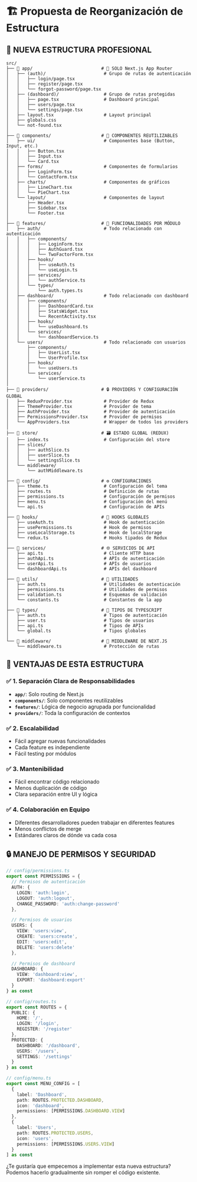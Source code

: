 # 🏗️ Propuesta de Reorganización de Estructura

## 📁 NUEVA ESTRUCTURA PROFESIONAL

```
src/
├── 📁 app/                          # 🎯 SOLO Next.js App Router
│   ├── (auth)/                      # Grupo de rutas de autenticación
│   │   ├── login/page.tsx
│   │   ├── register/page.tsx
│   │   └── forgot-password/page.tsx
│   ├── (dashboard)/                 # Grupo de rutas protegidas
│   │   ├── page.tsx                 # Dashboard principal
│   │   ├── users/page.tsx
│   │   └── settings/page.tsx
│   ├── layout.tsx                   # Layout principal
│   ├── globals.css
│   └── not-found.tsx
│
├── 📁 components/                   # 🧩 COMPONENTES REUTILIZABLES
│   ├── ui/                          # Componentes base (Button, Input, etc.)
│   │   ├── Button.tsx
│   │   ├── Input.tsx
│   │   └── Card.tsx
│   ├── forms/                       # Componentes de formularios
│   │   ├── LoginForm.tsx
│   │   └── ContactForm.tsx
│   ├── charts/                      # Componentes de gráficos
│   │   ├── LineChart.tsx
│   │   └── PieChart.tsx
│   └── layout/                      # Componentes de layout
│       ├── Header.tsx
│       ├── Sidebar.tsx
│       └── Footer.tsx
│
├── 📁 features/                     # 🎯 FUNCIONALIDADES POR MÓDULO
│   ├── auth/                        # Todo relacionado con autenticación
│   │   ├── components/
│   │   │   ├── LoginForm.tsx
│   │   │   ├── AuthGuard.tsx
│   │   │   └── TwoFactorForm.tsx
│   │   ├── hooks/
│   │   │   ├── useAuth.ts
│   │   │   └── useLogin.ts
│   │   ├── services/
│   │   │   └── authService.ts
│   │   └── types/
│   │       └── auth.types.ts
│   ├── dashboard/                   # Todo relacionado con dashboard
│   │   ├── components/
│   │   │   ├── DashboardCard.tsx
│   │   │   ├── StatsWidget.tsx
│   │   │   └── RecentActivity.tsx
│   │   ├── hooks/
│   │   │   └── useDashboard.ts
│   │   └── services/
│   │       └── dashboardService.ts
│   └── users/                       # Todo relacionado con usuarios
│       ├── components/
│       │   ├── UserList.tsx
│       │   └── UserProfile.tsx
│       ├── hooks/
│       │   └── useUsers.ts
│       └── services/
│           └── userService.ts
│
├── 📁 providers/                    # 🔒 PROVIDERS Y CONFIGURACIÓN GLOBAL
│   ├── ReduxProvider.tsx            # Provider de Redux
│   ├── ThemeProvider.tsx            # Provider de tema
│   ├── AuthProvider.tsx             # Provider de autenticación
│   ├── PermissionsProvider.tsx      # Provider de permisos
│   └── AppProviders.tsx             # Wrapper de todos los providers
│
├── 📁 store/                        # 🗃️ ESTADO GLOBAL (REDUX)
│   ├── index.ts                     # Configuración del store
│   ├── slices/
│   │   ├── authSlice.ts
│   │   ├── userSlice.ts
│   │   └── settingsSlice.ts
│   └── middleware/
│       └── authMiddleware.ts
│
├── 📁 config/                       # ⚙️ CONFIGURACIONES
│   ├── theme.ts                     # Configuración del tema
│   ├── routes.ts                    # Definición de rutas
│   ├── permissions.ts               # Configuración de permisos
│   ├── menu.ts                      # Configuración del menú
│   └── api.ts                       # Configuración de APIs
│
├── 📁 hooks/                        # 🎣 HOOKS GLOBALES
│   ├── useAuth.ts                   # Hook de autenticación
│   ├── usePermissions.ts            # Hook de permisos
│   ├── useLocalStorage.ts           # Hook de localStorage
│   └── redux.ts                     # Hooks tipados de Redux
│
├── 📁 services/                     # 🌐 SERVICIOS DE API
│   ├── api.ts                       # Cliente HTTP base
│   ├── authApi.ts                   # APIs de autenticación
│   ├── userApi.ts                   # APIs de usuarios
│   └── dashboardApi.ts              # APIs del dashboard
│
├── 📁 utils/                        # 🔧 UTILIDADES
│   ├── auth.ts                      # Utilidades de autenticación
│   ├── permissions.ts               # Utilidades de permisos
│   ├── validation.ts                # Esquemas de validación
│   └── constants.ts                 # Constantes de la app
│
├── 📁 types/                        # 📝 TIPOS DE TYPESCRIPT
│   ├── auth.ts                      # Tipos de autenticación
│   ├── user.ts                      # Tipos de usuarios
│   ├── api.ts                       # Tipos de APIs
│   └── global.ts                    # Tipos globales
│
└── 📁 middleware/                   # 🚦 MIDDLEWARE DE NEXT.JS
    └── middleware.ts                # Protección de rutas
```

## 🎯 VENTAJAS DE ESTA ESTRUCTURA

### ✅ **1. Separación Clara de Responsabilidades**

- **`app/`**: Solo routing de Next.js
- **`components/`**: Solo componentes reutilizables
- **`features/`**: Lógica de negocio agrupada por funcionalidad
- **`providers/`**: Toda la configuración de contextos

### ✅ **2. Escalabilidad**

- Fácil agregar nuevas funcionalidades
- Cada feature es independiente
- Fácil testing por módulos

### ✅ **3. Mantenibilidad**

- Fácil encontrar código relacionado
- Menos duplicación de código
- Clara separación entre UI y lógica

### ✅ **4. Colaboración en Equipo**

- Diferentes desarrolladores pueden trabajar en diferentes features
- Menos conflictos de merge
- Estándares claros de dónde va cada cosa

## 🔒 MANEJO DE PERMISOS Y SEGURIDAD

```typescript
// config/permissions.ts
export const PERMISSIONS = {
  // Permisos de autenticación
  AUTH: {
    LOGIN: 'auth:login',
    LOGOUT: 'auth:logout',
    CHANGE_PASSWORD: 'auth:change-password'
  },

  // Permisos de usuarios
  USERS: {
    VIEW: 'users:view',
    CREATE: 'users:create',
    EDIT: 'users:edit',
    DELETE: 'users:delete'
  },

  // Permisos de dashboard
  DASHBOARD: {
    VIEW: 'dashboard:view',
    EXPORT: 'dashboard:export'
  }
} as const

// config/routes.ts
export const ROUTES = {
  PUBLIC: {
    HOME: '/',
    LOGIN: '/login',
    REGISTER: '/register'
  },
  PROTECTED: {
    DASHBOARD: '/dashboard',
    USERS: '/users',
    SETTINGS: '/settings'
  }
} as const

// config/menu.ts
export const MENU_CONFIG = [
  {
    label: 'Dashboard',
    path: ROUTES.PROTECTED.DASHBOARD,
    icon: 'dashboard',
    permissions: [PERMISSIONS.DASHBOARD.VIEW]
  },
  {
    label: 'Users',
    path: ROUTES.PROTECTED.USERS,
    icon: 'users',
    permissions: [PERMISSIONS.USERS.VIEW]
  }
] as const
```

¿Te gustaría que empecemos a implementar esta nueva estructura? Podemos hacerlo gradualmente sin romper el código existente.

